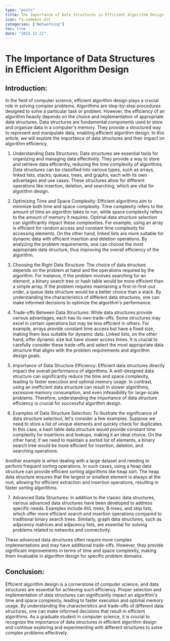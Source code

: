 ```yaml
---
type: "posts"
title: The Importance of Data Structures in Efficient Algorithm Design
icon: fa-comment-alt
categories: ["Networking"]
toc: true
date: "2022-12-21"
---
```




# The Importance of Data Structures in Efficient Algorithm Design

## Introduction:
In the field of computer science, efficient algorithm design plays a crucial role in solving complex problems. Algorithms are step-by-step procedures designed to solve a particular task or problem. However, the efficiency of an algorithm heavily depends on the choice and implementation of appropriate data structures. Data structures are fundamental components used to store and organize data in a computer's memory. They provide a structured way to represent and manipulate data, enabling efficient algorithm design. In this article, we will explore the importance of data structures and their impact on algorithm efficiency.

1. Understanding Data Structures:
Data structures are essential tools for organizing and managing data effectively. They provide a way to store and retrieve data efficiently, reducing the time complexity of algorithms. Data structures can be classified into various types, such as arrays, linked lists, stacks, queues, trees, and graphs, each with its own advantages and use cases. These structures allow for different operations like insertion, deletion, and searching, which are vital for algorithm design.

2. Optimizing Time and Space Complexity:
Efficient algorithms aim to minimize both time and space complexity. Time complexity refers to the amount of time an algorithm takes to run, while space complexity refers to the amount of memory it requires. Optimal data structure selection can significantly impact these complexities. For example, using an array is efficient for random access and constant time complexity for accessing elements. On the other hand, linked lists are more suitable for dynamic data with efficient insertion and deletion operations. By analyzing the problem requirements, one can choose the most appropriate data structure, thus improving the overall efficiency of the algorithm.

3. Choosing the Right Data Structure:
The choice of data structure depends on the problem at hand and the operations required by the algorithm. For instance, if the problem involves searching for an element, a binary search tree or hash table would be more efficient than a simple array. If the problem requires maintaining a first-in-first-out order, a queue data structure would be a better choice than a stack. By understanding the characteristics of different data structures, one can make informed decisions to optimize the algorithm's performance.

4. Trade-offs Between Data Structures:
While data structures provide various advantages, each has its own trade-offs. Some structures may excel in certain operations but may be less efficient in others. For example, arrays provide constant time access but have a fixed size, making them less suitable for dynamic data. Linked lists, on the other hand, offer dynamic size but have slower access times. It is crucial to carefully consider these trade-offs and select the most appropriate data structure that aligns with the problem requirements and algorithm design goals.

5. Importance of Data Structure Efficiency:
Efficient data structures directly impact the overall performance of algorithms. A well-designed data structure can significantly reduce the time and space complexity, leading to faster execution and optimal memory usage. In contrast, using an inefficient data structure can result in slower algorithms, excessive memory consumption, and even infeasibility for large-scale problems. Therefore, understanding the importance of data structure efficiency is crucial for successful algorithm design.

6. Examples of Data Structure Selection:
To illustrate the significance of data structure selection, let's consider a few examples. Suppose we need to store a list of unique elements and quickly check for duplicates. In this case, a hash table data structure would provide constant time complexity for insertions and lookups, making it an ideal choice. On the other hand, if we need to maintain a sorted list of elements, a binary search tree would be more efficient for insertion, deletion, and searching operations.

Another example is when dealing with a large dataset and needing to perform frequent sorting operations. In such cases, using a heap data structure can provide efficient sorting algorithms like heap sort. The heap data structure ensures that the largest or smallest element is always at the root, allowing for efficient extraction and insertion operations, resulting in faster sorting algorithms.

7. Advanced Data Structures:
In addition to the classic data structures, various advanced data structures have been developed to address specific needs. Examples include AVL trees, B-trees, and skip lists, which offer more efficient search and insertion operations compared to traditional binary search trees. Similarly, graph data structures, such as adjacency matrices and adjacency lists, are essential for solving problems related to networks and connectivity.

These advanced data structures often require more complex implementations and may have additional trade-offs. However, they provide significant improvements in terms of time and space complexity, making them invaluable in algorithm design for specific problem domains.

## Conclusion:
Efficient algorithm design is a cornerstone of computer science, and data structures are essential for achieving such efficiency. Proper selection and implementation of data structures can significantly impact an algorithm's time and space complexity, leading to faster execution and optimal memory usage. By understanding the characteristics and trade-offs of different data structures, one can make informed decisions that result in efficient algorithms. As a graduate student in computer science, it is crucial to recognize the importance of data structures in efficient algorithm design and continue exploring and experimenting with different structures to solve complex problems effectively.